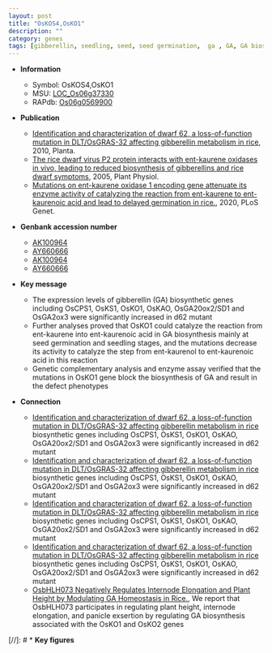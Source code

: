```yaml
---
layout: post
title: "OsKOS4,OsKO1"
description: ""
category: genes
tags: [gibberellin, seedling, seed, seed germination,  ga , GA, GA biosynthesis]
---
```


* **Information**  
    + Symbol: OsKOS4,OsKO1  
    + MSU: [LOC_Os06g37330](http://rice.plantbiology.msu.edu/cgi-bin/ORF_infopage.cgi?orf=LOC_Os06g37330)  
    + RAPdb: [Os06g0569900](http://rapdb.dna.affrc.go.jp/viewer/gbrowse_details/irgsp1?name=Os06g0569900)  

* **Publication**  
    + [Identification and characterization of dwarf 62, a loss-of-function mutation in DLT/OsGRAS-32 affecting gibberellin metabolism in rice](http://www.ncbi.nlm.nih.gov/pubmed?term=Identification+and+characterization+of+dwarf+62,+a+loss-of-function+mutation+in+DLT/OsGRAS-32+affecting+gibberellin+metabolism+in+rice%5BTitle%5D), 2010, Planta.
    + [The rice dwarf virus P2 protein interacts with ent-kaurene oxidases in vivo, leading to reduced biosynthesis of gibberellins and rice dwarf symptoms](http://www.ncbi.nlm.nih.gov/pubmed?term=The+rice+dwarf+virus+P2+protein+interacts+with+ent-kaurene+oxidases+in+vivo,+leading+to+reduced+biosynthesis+of+gibberellins+and+rice+dwarf+symptoms%5BTitle%5D), 2005, Plant Physiol.
    + [Mutations on ent-kaurene oxidase 1 encoding gene attenuate its enzyme activity of catalyzing the reaction from ent-kaurene to ent-kaurenoic acid and lead to delayed germination in rice.](http://www.ncbi.nlm.nih.gov/pubmed?term=Mutations+on+ent-kaurene+oxidase+1+encoding+gene+attenuate+its+enzyme+activity+of+catalyzing+the+reaction+from+ent-kaurene+to+ent-kaurenoic+acid+and+lead+to+delayed+germination+in+rice.%5BTitle%5D), 2020, PLoS Genet.

* **Genbank accession number**  
    + [AK100964](http://www.ncbi.nlm.nih.gov/nuccore/AK100964)
    + [AY660666](http://www.ncbi.nlm.nih.gov/nuccore/AY660666)
    + [AK100964](http://www.ncbi.nlm.nih.gov/nuccore/AK100964)
    + [AY660666](http://www.ncbi.nlm.nih.gov/nuccore/AY660666)

* **Key message**  
    + The expression levels of gibberellin (GA) biosynthetic genes including OsCPS1, OsKS1, OsKO1, OsKAO, OsGA20ox2/SD1 and OsGA2ox3 were significantly increased in d62 mutant
    + Further analyses proved that OsKO1 could catalyze the reaction from ent-kaurene into ent-kaurenoic acid in GA biosynthesis mainly at seed germination and seedling stages, and the mutations decrease its activity to catalyze the step from ent-kaurenol to ent-kaurenoic acid in this reaction
    + Genetic complementary analysis and enzyme assay verified that the mutations in OsKO1 gene block the biosynthesis of GA and result in the defect phenotypes

* **Connection**  
    + [Identification and characterization of dwarf 62, a loss-of-function mutation in DLT/OsGRAS-32 affecting gibberellin metabolism in rice](GA) biosynthetic genes including OsCPS1, OsKS1, OsKO1, OsKAO, OsGA20ox2/SD1 and OsGA2ox3 were significantly increased in d62 mutant
    + [Identification and characterization of dwarf 62, a loss-of-function mutation in DLT/OsGRAS-32 affecting gibberellin metabolism in rice](GA) biosynthetic genes including OsCPS1, OsKS1, OsKO1, OsKAO, OsGA20ox2/SD1 and OsGA2ox3 were significantly increased in d62 mutant
    + [Identification and characterization of dwarf 62, a loss-of-function mutation in DLT/OsGRAS-32 affecting gibberellin metabolism in rice](GA) biosynthetic genes including OsCPS1, OsKS1, OsKO1, OsKAO, OsGA20ox2/SD1 and OsGA2ox3 were significantly increased in d62 mutant
    + [Identification and characterization of dwarf 62, a loss-of-function mutation in DLT/OsGRAS-32 affecting gibberellin metabolism in rice](GA) biosynthetic genes including OsCPS1, OsKS1, OsKO1, OsKAO, OsGA20ox2/SD1 and OsGA2ox3 were significantly increased in d62 mutant
    + [OsbHLH073 Negatively Regulates Internode Elongation and Plant Height by Modulating GA Homeostasis in Rice.](http://www.ncbi.nlm.nih.gov/pubmed?term=OsbHLH073+Negatively+Regulates+Internode+Elongation+and+Plant+Height+by+Modulating+GA+Homeostasis+in+Rice.%5BTitle%5D),  We report that OsbHLH073 participates in regulating plant height, internode elongation, and panicle exsertion by regulating GA biosynthesis associated with the OsKO1 and OsKO2 genes

[//]: # * **Key figures**  


